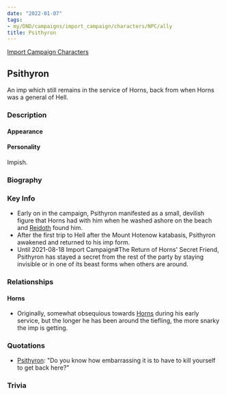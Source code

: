 ```yaml
---
date: "2022-01-07"
tags:
- my/DND/campaigns/import_campaign/characters/NPC/ally
title: Psithyron
---
```


[Import Campaign Characters](/dnd/characters/)

## Psithyron

An imp which still remains in the service of Horns, back from when Horns was a general of Hell.

### Description

#### Appearance

#### Personality

Impish.

### Biography

### Key Info

- Early on in the campaign, Psithyron manifested as a small, devilish figure that Horns had with him when he washed ashore on the beach and [Reidoth](/dnd/npcs/reidoth/) found him.
- After the first trip to Hell after the Mount Hotenow katabasis, Psithyron awakened and returned to his imp form.
- Until 2021-08-18 Import Campaign#The Return of Horns' Secret Friend, Psithyron has stayed a secret from the rest of the party by staying invisible or in one of its beast forms when others are around.

### Relationships

#### Horns

- Originally, somewhat obsequious towards [Horns](/dnd/characters/horns/) during his early service, but the longer he has been around the tiefling, the more snarky the imp is getting.

### Quotations

- [Psithyron](/dnd/npcs/psithyron/): "Do you know how embarrassing it is to have to kill yourself to get back here?"

### Trivia
